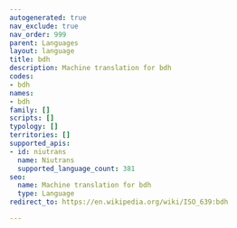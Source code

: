 ```yaml
---
autogenerated: true
nav_exclude: true
nav_order: 999
parent: Languages
layout: language
title: bdh
description: Machine translation for bdh
codes:
- bdh
names:
- bdh
family: []
scripts: []
typology: []
territories: []
supported_apis:
- id: niutrans
  name: Niutrans
  supported_language_count: 381
seo:
  name: Machine translation for bdh
  type: Language
redirect_to: https://en.wikipedia.org/wiki/ISO_639:bdh

---
```


